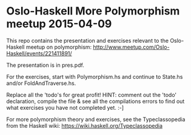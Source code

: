 Oslo-Haskell More Polymorphism meetup 2015-04-09
================================================
This repo contains the presentation and exercises relevant to the Oslo-Haskell
meetup on polymorphism: http://www.meetup.com/Oslo-Haskell/events/221411891/

The presentation is in pres.pdf.

For the exercises, start with Polymorphism.hs and continue to State.hs and/or
FoldAndTraverse.hs.

Replace all the 'todo's for great profit! HINT: comment out the 'todo'
declaration, compile the file & see all the compilations errors to find out
what exercises you have not completed yet. :-]


For more polymorphism theory and exercises, see the Typeclassopedia from the
Haskell wiki: https://wiki.haskell.org/Typeclassopedia
